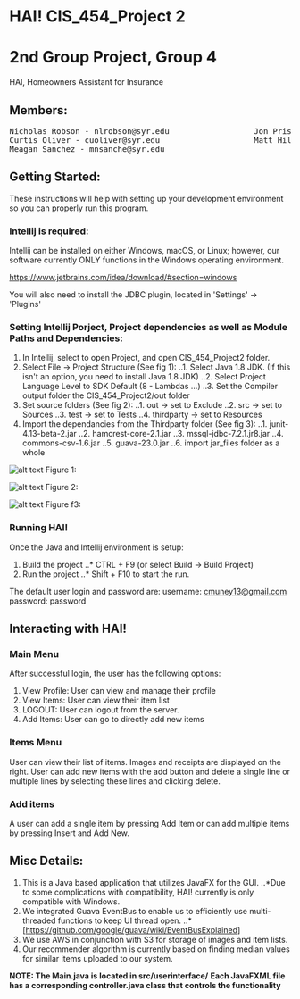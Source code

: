 # HAI! CIS_454_Project 2
# 2nd Group Project, Group 4

HAI, Homeowners Assistant for Insurance

## Members:
<pre>
Nicholas Robson - nlrobson@syr.edu                  Jon Prishvalko - jgprishv@syr.edu
Curtis Oliver - cuoliver@syr.edu                    Matt Hillebrand - mchilleb@syr.edu
Meagan Sanchez - mnsanche@syr.edu
</pre>

## Getting Started:
These instructions will help with setting up your development environment so you can properly run this program.

### Intellij is required:
Intellij can be installed on either Windows, macOS, or Linux; however, our software currently ONLY functions in the
Windows operating environment.

https://www.jetbrains.com/idea/download/#section=windows

You will also need to install the JDBC plugin, located in 'Settings' -> 'Plugins'

### Setting Intellij Porject,  Project dependencies as well as Module Paths and Dependencies:
1. In Intellij, select to open Project, and open CIS_454_Project2 folder.
2. Select File -> Project Structure (See fig 1):
..1. Select Java 1.8 JDK. (If this isn't an option, you need to install Java 1.8 JDK)
..2. Select Project Language Level to SDK Default (8 - Lambdas ...)
..3. Set the Compiler output folder the CIS_454_Project2/out folder
3. Set source folders (See fig 2):
..1. out -> set to Exclude
..2. src -> set to Sources
..3. test -> set to Tests
..4. thirdparty -> set to Resources
4. Import the dependancies from the Thirdparty folder (See fig 3):
..1. junit-4.13-beta-2.jar
..2. hamcrest-core-2.1.jar
..3. mssql-jdbc-7.2.1.jr8.jar
..4. commons-csv-1.6.jar
..5. guava-23.0.jar
..6. import jar_files folder as a whole


![alt text][f1]
Figure 1:


![alt text][f1]
Figure 2:


![alt text][f1]
Figure f3:


### Running HAI!
Once the Java and Intellij environment is setup:
1. Build the project
..* CTRL + F9 (or select Build -> Build Project)
2. Run the project
..* Shift + F10 to start the run.

The default user login and password are:
username: cmuney13@gmail.com
password: password

## Interacting with HAI!
### Main Menu
After successful login, the user has the following options:
1. View Profile: User can view and manage their profile
2. View Items: User can view their item list
3. LOGOUT: User can logout from the server.
4. Add Items: User can go to directly add new items

### Items Menu
User can view their list of items. Images and receipts are displayed on the right.
User can add new items with the add button and delete a single line or multiple lines by selecting
these lines and clicking delete.

### Add items
A user can add a single item by pressing Add Item or can add multiple items by pressing Insert and Add New.

## Misc Details:
1. This is a Java based application that utilizes JavaFX for the GUI.
..*Due to some complications with compatibility, HAI! currently is only compatible with Windows.
2. We integrated Guava EventBus to enable us to efficiently use multi-threaded functions to keep UI thread open.
..*[https://github.com/google/guava/wiki/EventBusExplained]
3. We use AWS in conjunction with S3 for storage of images and item lists.
4. Our recommender algorithm is currently based on finding median values for similar items uploaded to our system.

**NOTE: The Main.java is located in src/userinterface/**
**Each JavaFXML file has a corresponding controller.java class that controls the functionality**

[f1]: https://github.com/nlrobson/CIS_454_Project2/HAI_ProjectSettings.PNG
[f2]: https://github.com/nlrobson/CIS_454_Project2/HAI_ModuleSources.PNG
[f3]: https://github.com/nlrobson/CIS_454_Project2/HAI_ModuleDependencies.PNG
